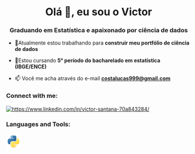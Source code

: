 <h1 align="center">Olá 👋, eu sou o Victor</h1>
<h3 align="center">Graduando em Estatística e apaixonado por ciência de dados</h3>

- 🔭Atualmente estou trabalhando para **construir meu portfólio de ciência de dados**

- 🌱Estou cursando **5° período do bacharelado em estatística (IBGE/ENCE)**

- 📫 Você me acha através do e-mail **costalucas999@gmail.com**

<h3 align="left">Connect with me:</h3>
<p align="left">
<a href="https://linkedin.com/in/https://www.linkedin.com/in/victor-santana-70a843284/" target="blank"><img align="center" src="https://raw.githubusercontent.com/rahuldkjain/github-profile-readme-generator/master/src/images/icons/Social/linked-in-alt.svg" alt="https://www.linkedin.com/in/victor-santana-70a843284/" height="30" width="40" /></a>
</p>

<h3 align="left">Languages and Tools:</h3>
<p align="left"> <a href="https://www.python.org" target="_blank" rel="noreferrer"> <img src="https://raw.githubusercontent.com/devicons/devicon/master/icons/python/python-original.svg" alt="python" width="40" height="40"/> </a> </p>
